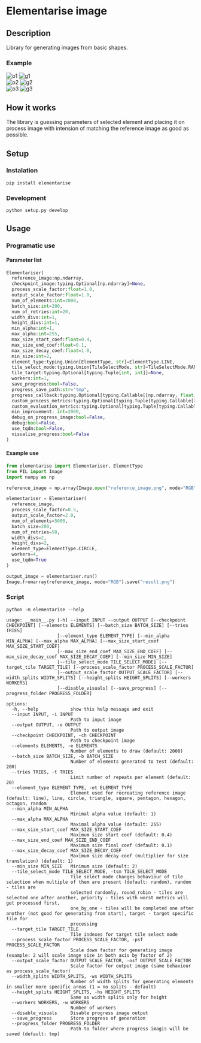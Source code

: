 # Elementarise image

## Description
Library for generating images from basic shapes.

### Example
![o1](https://github.com/Matesxs/elementarise/blob/master/media/cat.jpg?raw=true "Original")
![g1](https://github.com/Matesxs/elementarise/blob/master/media/cat_result.png?raw=true "Generated")  
![o2](https://github.com/Matesxs/elementarise/blob/master/media/eevee.png?raw=true "Original")
![g2](https://github.com/Matesxs/elementarise/blob/master/media/eevee_result.png?raw=true "Generated")  
![o3](https://github.com/Matesxs/elementarise/blob/master/media/portal.png?raw=true "Original")
![g3](https://github.com/Matesxs/elementarise/blob/master/media/portal_result.png?raw=true "Generated")


## How it works
The library is guessing parameters of selected element and placing it on process image with intension of matching the reference image as good as possible.


## Setup
### Instalation
```
pip install elementarise
```

### Development
```
python setup.py develop
```


## Usage
### Programatic use
#### Parameter list
```python
Elementariser(
  reference_image:np.ndarray, 
  checkpoint_image:typing.Optional[np.ndarray]=None,
  process_scale_factor:float=1.0, 
  output_scale_factor:float=1.0,
  num_of_elements:int=2000,
  batch_size:int=200,
  num_of_retries:int=20,
  width_divs:int=1, 
  height_divs:int=1,
  min_alpha:int=1,
  max_alpha:int=255,
  max_size_start_coef:float=0.4,
  max_size_end_coef:float=0.1,
  max_size_decay_coef:float=1.0,
  min_size:int=2,
  element_type:typing.Union[ElementType, str]=ElementType.LINE,
  tile_select_mode:typing.Union[TileSelectMode, str]=TileSelectMode.RANDOM,
  tile_target:typing.Optional[typing.Tuple[int, int]]=None,
  workers:int=1,
  save_progress:bool=False,
  progress_save_path:str="tmp",
  progress_callback:typing.Optional[typing.Callable[[np.ndarray, float], None]]=None,
  custom_process_metrics:typing.Optional[typing.Tuple[typing.Callable[[np.ndarray, np.ndarray], float], typing.Union[MetricsMode, str]]]=None,
  custom_evaluation_metrics:typing.Optional[typing.Tuple[typing.Callable[[np.ndarray, np.ndarray], float], typing.Union[MetricsMode, str]]]=None,
  min_improvement: int=2000,
  debug_on_progress_image:bool=False,
  debug:bool=False,
  use_tqdm:bool=False,
  visualise_progress:bool=False
)
```

#### Example use

```python
from elementarise import Elementariser, ElementType
from PIL import Image
import numpy as np

reference_image = np.array(Image.open("reference_image.png", mode="RGB"))

elementariser = Elementariser(
  reference_image,
  process_scale_factor=0.5,
  output_scale_factor=2.0,
  num_of_elements=5000,
  batch_size=200,
  num_of_retries=50,
  width_divs=2,
  height_divs=2,
  element_type=ElementType.CIRCLE,
  workers=4,
  use_tqdm=True
)

output_image = elementariser.run()
Image.fromarray(reference_image, mode="RGB").save("result.png")
```

### Script
```
python -m elementarise --help

usage: __main__.py [-h] --input INPUT --output OUTPUT [--checkpoint CHECKPOINT] [--elements ELEMENTS] [--batch_size BATCH_SIZE] [--tries TRIES]
                   [--element_type ELEMENT_TYPE] [--min_alpha MIN_ALPHA] [--max_alpha MAX_ALPHA] [--max_size_start_coef MAX_SIZE_START_COEF]
                   [--max_size_end_coef MAX_SIZE_END_COEF] [--max_size_decay_coef MAX_SIZE_DECAY_COEF] [--min_size MIN_SIZE]
                   [--tile_select_mode TILE_SELECT_MODE] [--target_tile TARGET_TILE] [--process_scale_factor PROCESS_SCALE_FACTOR]
                   [--output_scale_factor OUTPUT_SCALE_FACTOR] [--width_splits WIDTH_SPLITS] [--height_splits HEIGHT_SPLITS] [--workers WORKERS]
                   [--disable_visuals] [--save_progress] [--progress_folder PROGRESS_FOLDER]

options:
  -h, --help            show this help message and exit
  --input INPUT, -i INPUT
                        Path to input image
  --output OUTPUT, -o OUTPUT
                        Path to output image
  --checkpoint CHECKPOINT, -ch CHECKPOINT
                        Path to checkpoint image
  --elements ELEMENTS, -e ELEMENTS
                        Number of elements to draw (default: 2000)
  --batch_size BATCH_SIZE, -b BATCH_SIZE
                        Number of elements generated to test (default: 200)
  --tries TRIES, -t TRIES
                        Limit number of repeats per element (default: 20)
  --element_type ELEMENT_TYPE, -et ELEMENT_TYPE
                        Element used for recreating reference image (default: line), line, circle, triangle, square, pentagon, hexagon, octagon, random
  --min_alpha MIN_ALPHA
                        Minimal alpha value (default: 1)
  --max_alpha MAX_ALPHA
                        Maximal alpha value (default: 255)
  --max_size_start_coef MAX_SIZE_START_COEF
                        Maximum size start coef (default: 0.4)
  --max_size_end_coef MAX_SIZE_END_COEF
                        Maximum size final coef (default: 0.1)
  --max_size_decay_coef MAX_SIZE_DECAY_COEF
                        Maximum size decay coef (multiplier for size translation) (default: 1)
  --min_size MIN_SIZE   Minimum size (default: 2)
  --tile_select_mode TILE_SELECT_MODE, -tsm TILE_SELECT_MODE
                        Tile select mode changes behaviour of tile selection when multiple of them are present (default: random), random - tiles are
                        selected randomly, round_robin - tiles are selected one after another, priority - tiles with worst metrics will get processed first,
                        one_by_one - tiles will be completed one after another (not good for generating from start), target - target specific tile for
                        processing
  --target_tile TARGET_TILE
                        Tile indexes for target tile select mode
  --process_scale_factor PROCESS_SCALE_FACTOR, -psf PROCESS_SCALE_FACTOR
                        Scale down factor for generating image (example: 2 will scale image size in both axis by factor of 2)
  --output_scale_factor OUTPUT_SCALE_FACTOR, -osf OUTPUT_SCALE_FACTOR
                        Scale factor for output image (same behaviour as process_scale_factor)
  --width_splits WIDTH_SPLITS, -ws WIDTH_SPLITS
                        Number of width splits for generating elements in smaller more specific areas (1 = no splits - default)
  --height_splits HEIGHT_SPLITS, -hs HEIGHT_SPLITS
                        Same as width splits only for height
  --workers WORKERS, -w WORKERS
                        Number of workers
  --disable_visuals     Disable progress image output
  --save_progress       Store progress of generation
  --progress_folder PROGRESS_FOLDER
                        Path to folder where progress imagis will be saved (default: tmp)
```
